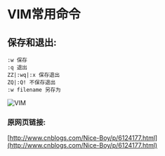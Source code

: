 # VIM常用命令

## 保存和退出:

```
:w 保存
:q 退出
ZZ|:wq|:x 保存退出
ZQ|:Q! 不保存退出
:w filename 另存为
```

![](https://camo.githubusercontent.com/df1aed5d381f12ce2ecc82c6a9239536ddab3c2b/687474703a2f2f696d61676573323031352e636e626c6f67732e636f6d2f626c6f672f3535353438322f3230313631322f3535353438322d32303136313230323030303635323631352d313032333432313435342e706e67 "VIM")

### 原网页链接:

[http://www.cnblogs.com/Nice-Boy/p/6124177.html](http://www.cnblogs.com/Nice-Boy/p/6124177.html)

